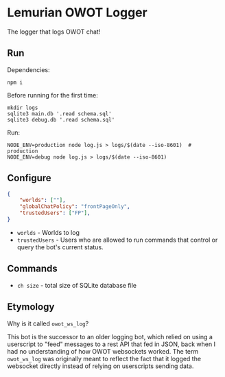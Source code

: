 # Lemurian OWOT Logger

The logger that logs OWOT chat!

## Run
Dependencies:
```
npm i
```

Before running for the first time:
```
mkdir logs
sqlite3 main.db '.read schema.sql'
sqlite3 debug.db '.read schema.sql'
```

Run:
```
NODE_ENV=production node log.js > logs/$(date --iso-8601)  # production
NODE_ENV=debug node log.js > logs/$(date --iso-8601)
```

## Configure
```json
{
    "worlds": [""],
    "globalChatPolicy": "frontPageOnly",
    "trustedUsers": ["FP"],
}
```

* `worlds` - Worlds to log
* `trustedUsers` - Users who are allowed to run commands that control or
  query the bot's current status.

## Commands

* `ch size` - total size of SQLite database file

## Etymology

Why is it called `owot_ws_log`?

This bot is the successor to an older logging bot, which relied on using a
userscript to "feed" messages to a rest API that fed in JSON, back when I
had no understanding of how OWOT websockets worked. The term `owot_ws_log`
was originally meant to reflect the fact that it logged the websocket directly
instead of relying on userscripts sending data.
